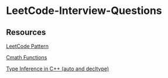# LeetCode-Interview-Questions

## Resources
[LeetCode Pattern](https://seanprashad.com/leetcode-patterns/)

[Cmath Functions](https://www.programiz.com/cpp-programming/library-function/cmath)

[Type Inference in C++ (auto and decltype)](https://www.geeksforgeeks.org/type-inference-in-c-auto-and-decltype/)
